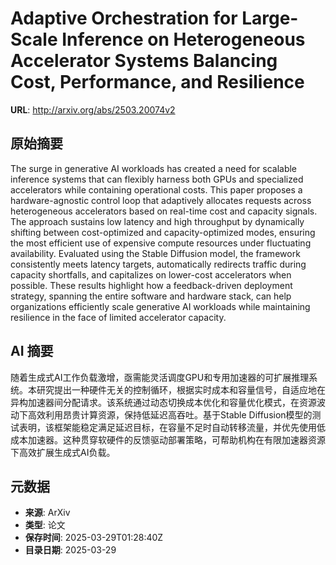 # Adaptive Orchestration for Large-Scale Inference on Heterogeneous Accelerator Systems Balancing Cost, Performance, and Resilience

**URL**: http://arxiv.org/abs/2503.20074v2

## 原始摘要

The surge in generative AI workloads has created a need for scalable
inference systems that can flexibly harness both GPUs and specialized
accelerators while containing operational costs. This paper proposes a
hardware-agnostic control loop that adaptively allocates requests across
heterogeneous accelerators based on real-time cost and capacity signals. The
approach sustains low latency and high throughput by dynamically shifting
between cost-optimized and capacity-optimized modes, ensuring the most
efficient use of expensive compute resources under fluctuating availability.
Evaluated using the Stable Diffusion model, the framework consistently meets
latency targets, automatically redirects traffic during capacity shortfalls,
and capitalizes on lower-cost accelerators when possible. These results
highlight how a feedback-driven deployment strategy, spanning the entire
software and hardware stack, can help organizations efficiently scale
generative AI workloads while maintaining resilience in the face of limited
accelerator capacity.


## AI 摘要

随着生成式AI工作负载激增，亟需能灵活调度GPU和专用加速器的可扩展推理系统。本研究提出一种硬件无关的控制循环，根据实时成本和容量信号，自适应地在异构加速器间分配请求。该系统通过动态切换成本优化和容量优化模式，在资源波动下高效利用昂贵计算资源，保持低延迟高吞吐。基于Stable Diffusion模型的测试表明，该框架能稳定满足延迟目标，在容量不足时自动转移流量，并优先使用低成本加速器。这种贯穿软硬件的反馈驱动部署策略，可帮助机构在有限加速器资源下高效扩展生成式AI负载。

## 元数据

- **来源**: ArXiv
- **类型**: 论文
- **保存时间**: 2025-03-29T01:28:40Z
- **目录日期**: 2025-03-29
